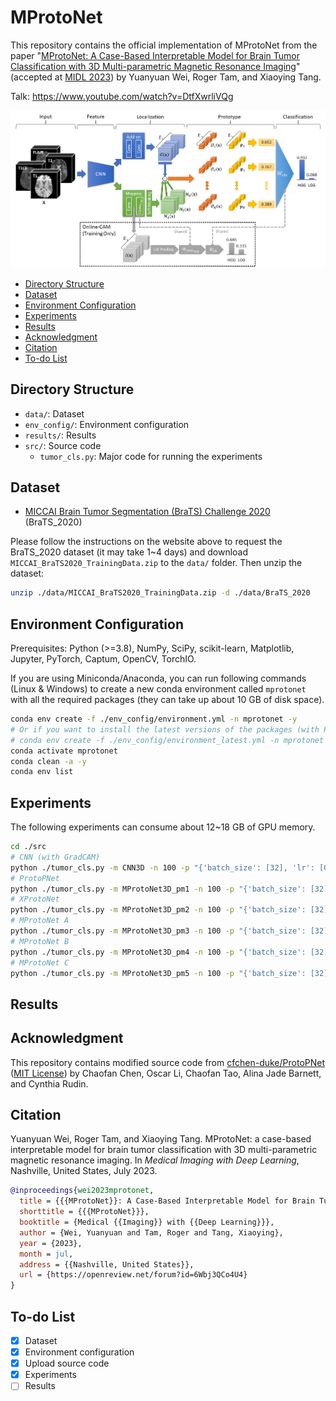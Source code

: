 # MProtoNet

This repository contains the official implementation of MProtoNet from the paper "[MProtoNet: A Case-Based Interpretable Model for Brain Tumor Classification with 3D Multi-parametric Magnetic Resonance Imaging](https://openreview.net/forum?id=6Wbj3QCo4U4 "https://openreview.net/forum?id=6Wbj3QCo4U4")" (accepted at [MIDL 2023](https://2023.midl.io/papers/p218 "https://2023.midl.io/papers/p218")) by Yuanyuan Wei, Roger Tam, and Xiaoying Tang.

Talk: <https://www.youtube.com/watch?v=DtfXwrliVQg>

![Architecture](./images/architecture.png "The overall architecture of MProtoNet")

- [Directory Structure](#directory-structure)
- [Dataset](#dataset)
- [Environment Configuration](#environment-configuration)
- [Experiments](#experiments)
- [Results](#results)
- [Acknowledgment](#acknowledgment)
- [Citation](#citation)
- [To-do List](#to-do-list)

## Directory Structure

- `data/`: Dataset
- `env_config/`: Environment configuration
- `results/`: Results
- `src/`: Source code
  - `tumor_cls.py`: Major code for running the experiments

## Dataset

- [MICCAI Brain Tumor Segmentation (BraTS) Challenge 2020](https://www.med.upenn.edu/cbica/brats2020/ "https://www.med.upenn.edu/cbica/brats2020/") (BraTS_2020)

Please follow the instructions on the website above to request the BraTS_2020 dataset (it may take 1~4 days) and download `MICCAI_BraTS2020_TrainingData.zip` to the `data/` folder. Then unzip the dataset:

```sh
unzip ./data/MICCAI_BraTS2020_TrainingData.zip -d ./data/BraTS_2020
```

## Environment Configuration

Prerequisites: Python (>=3.8), NumPy, SciPy, scikit-learn, Matplotlib, Jupyter, PyTorch, Captum, OpenCV, TorchIO.

If you are using Miniconda/Anaconda, you can run following commands (Linux & Windows) to create a new conda environment called `mprotonet` with all the required packages (they can take up about 10 GB of disk space).

```sh
conda env create -f ./env_config/environment.yml -n mprotonet -y
# Or if you want to install the latest versions of the packages (with Python 3.11 and CUDA 11):
# conda env create -f ./env_config/environment_latest.yml -n mprotonet -y
conda activate mprotonet
conda clean -a -y
conda env list
```

## Experiments

The following experiments can consume about 12~18 GB of GPU memory.

```sh
cd ./src
# CNN (with GradCAM)
python ./tumor_cls.py -m CNN3D -n 100 -p "{'batch_size': [32], 'lr': [0.001], 'wd': [0.01], 'features': ['resnet152_ri'], 'n_layers': [6]}" --save-model 1
# ProtoPNet
python ./tumor_cls.py -m MProtoNet3D_pm1 -n 100 -p "{'batch_size': [32], 'lr': [0.001], 'wd': [0.01], 'features': ['resnet152_ri'], 'n_layers': [6], 'prototype_shape': [(30, 128, 1, 1, 1)], 'f_dist': ['cos'], 'topk_p': [1], 'coefs': [{'cls': 1, 'clst': 0.8, 'sep': -0.08, 'L1': 0.01, 'map': 0, 'OC': 0}]}" --save-model 1
# XProtoNet
python ./tumor_cls.py -m MProtoNet3D_pm2 -n 100 -p "{'batch_size': [32], 'lr': [0.001], 'wd': [0.01], 'features': ['resnet152_ri'], 'n_layers': [6], 'prototype_shape': [(30, 128, 1, 1, 1)], 'f_dist': ['cos'], 'topk_p': [1], 'coefs': [{'cls': 1, 'clst': 0.8, 'sep': -0.08, 'L1': 0.01, 'map': 0.5, 'OC': 0}]}" --save-model 1
# MProtoNet A
python ./tumor_cls.py -m MProtoNet3D_pm3 -n 100 -p "{'batch_size': [32], 'lr': [0.001], 'wd': [0.01], 'features': ['resnet152_ri'], 'n_layers': [6], 'prototype_shape': [(30, 128, 1, 1, 1)], 'f_dist': ['cos'], 'topk_p': [1], 'coefs': [{'cls': 1, 'clst': 0.8, 'sep': -0.08, 'L1': 0.01, 'map': 0.5, 'OC': 0}]}" --save-model 1
# MProtoNet B
python ./tumor_cls.py -m MProtoNet3D_pm4 -n 100 -p "{'batch_size': [32], 'lr': [0.001], 'wd': [0.01], 'features': ['resnet152_ri'], 'n_layers': [6], 'prototype_shape': [(30, 128, 1, 1, 1)], 'f_dist': ['cos'], 'topk_p': [1], 'coefs': [{'cls': 1, 'clst': 0.8, 'sep': -0.08, 'L1': 0.01, 'map': 0.5, 'OC': 0.05}]}" --save-model 1
# MProtoNet C
python ./tumor_cls.py -m MProtoNet3D_pm5 -n 100 -p "{'batch_size': [32], 'lr': [0.001], 'wd': [0.01], 'features': ['resnet152_ri'], 'n_layers': [6], 'prototype_shape': [(30, 128, 1, 1, 1)], 'f_dist': ['cos'], 'topk_p': [1], 'coefs': [{'cls': 1, 'clst': 0.8, 'sep': -0.08, 'L1': 0.01, 'map': 0.5, 'OC': 0.05}]}" --save-model 1
```

## Results

## Acknowledgment

This repository contains modified source code from [cfchen-duke/ProtoPNet](https://github.com/cfchen-duke/ProtoPNet "https://github.com/cfchen-duke/ProtoPNet") ([MIT License](https://github.com/cfchen-duke/ProtoPNet/blob/81bf2b70cb60e4f36e25e8be386eb616b7459321/LICENSE "https://github.com/cfchen-duke/ProtoPNet/blob/81bf2b70cb60e4f36e25e8be386eb616b7459321/LICENSE")) by Chaofan Chen, Oscar Li, Chaofan Tao, Alina Jade Barnett, and Cynthia Rudin.

## Citation

Yuanyuan Wei, Roger Tam, and Xiaoying Tang. MProtoNet: a case-based interpretable model for brain tumor classification with 3D multi-parametric magnetic resonance imaging. In *Medical Imaging with Deep Learning*, Nashville, United States, July 2023.

```bibtex
@inproceedings{wei2023mprotonet,
  title = {{{MProtoNet}}: A Case-Based Interpretable Model for Brain Tumor Classification with {{3D}} Multi-Parametric Magnetic Resonance Imaging},
  shorttitle = {{{MProtoNet}}},
  booktitle = {Medical {{Imaging}} with {{Deep Learning}}},
  author = {Wei, Yuanyuan and Tam, Roger and Tang, Xiaoying},
  year = {2023},
  month = jul,
  address = {{Nashville, United States}},
  url = {https://openreview.net/forum?id=6Wbj3QCo4U4}
}
```

## To-do List

- [x] Dataset
- [x] Environment configuration
- [x] Upload source code
- [x] Experiments
- [ ] Results

